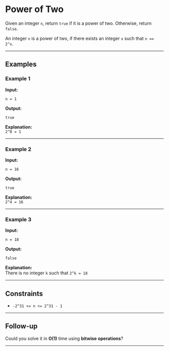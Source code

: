 # Power of Two

Given an integer `n`, return `true` if it is a power of two. Otherwise, return `false`.

An integer `n` is a power of two, if there exists an integer `x` such that `n == 2^x`.

---

## Examples

### Example 1

**Input:**

```
n = 1
```

**Output:**

```
true
```

**Explanation:**  
`2^0 = 1`

---

### Example 2

**Input:**

```
n = 16
```

**Output:**

```
true
```

**Explanation:**  
`2^4 = 16`

---

### Example 3

**Input:**

```
n = 18
```

**Output:**

```
false
```

**Explanation:**  
There is no integer `k` such that `2^k = 18`

---

## Constraints

- `-2^31 <= n <= 2^31 - 1`

---

## Follow-up

Could you solve it in **O(1)** time using **bitwise operations**?

---
